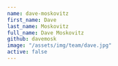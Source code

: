 ```yaml
---
name: dave-moskovitz
first_name: Dave
last_name: Moskovitz
full_name: Dave Moskovitz
github: davemosk
image: "/assets/img/team/dave.jpg"
active: false
---
```

